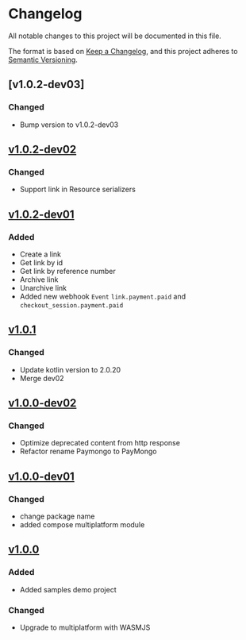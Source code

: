 # Changelog

All notable changes to this project will be documented in this file.

The format is based on [Keep a Changelog](https://keepachangelog.com/en/1.1.0/),
and this project adheres to [Semantic Versioning](https://semver.org/spec/v2.0.0.html).

## [v1.0.2-dev03]

### Changed
- Bump version to v1.0.2-dev03

## [v1.0.2-dev02]

### Changed
- Support link in Resource serializers

## [v1.0.2-dev01]

### Added
- Create a link
- Get link by id
- Get link by reference number
- Archive link
- Unarchive link
- Added new webhook `Event` `link.payment.paid` and `checkout_session.payment.paid`

## [v1.0.1]

### Changed
- Update kotlin version to 2.0.20
- Merge dev02

## [v1.0.0-dev02]

### Changed
- Optimize deprecated content from http response
- Refactor rename Paymongo to PayMongo

## [v1.0.0-dev01] 

### Changed
- change package name
- added compose multiplatform module

## [v1.0.0]

### Added
- Added samples demo project

### Changed
- Upgrade to multiplatform with WASMJS

[v1.0.2-dev02]: https://github.com/ronjunevaldoz/KotlinPaymongo/compare/v1.0.2-dev01...HEAD
[v1.0.2-dev01]: https://github.com/ronjunevaldoz/KotlinPaymongo/compare/v1.0.2-dev01...v1.0.2-dev02
[v1.0.1]: https://github.com/ronjunevaldoz/KotlinPaymongo/compare/v1.0.1...v1.0.2-dev01
[v1.0.0-dev02]: https://github.com/ronjunevaldoz/KotlinPaymongo/compare/v1.0.0-dev02...v1.0.1
[v1.0.0-dev01]: https://github.com/ronjunevaldoz/KotlinPaymongo/compare/v1.0.0-dev01...v1.0.0-dev02
[v1.0.0]: https://github.com/ronjunevaldoz/KotlinPaymongo/compare/v1.0.0...v1.0.0-dev01